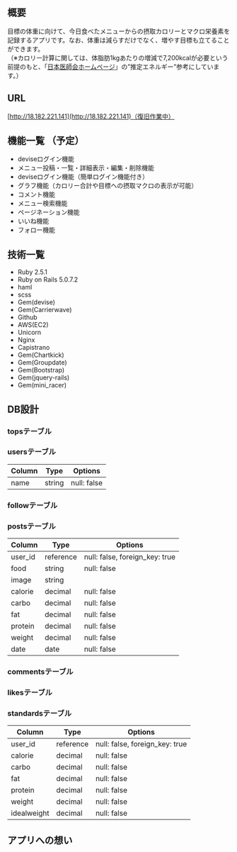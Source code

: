## 概要
目標の体重に向けて、今日食べたメニューからの摂取カロリーとマクロ栄養素を記録するアプリです。なお、体重は減らすだけでなく、増やす目標も立てることができます。  
（※カロリー計算に関しては、体脂肪1kgあたりの増減で7,200kcalが必要という前提のもと、「[日本医師会ホームページ](https://www.med.or.jp/forest/health/eat/01.html)」の”推定エネルギー”参考にしています。）

## URL  
[http://18.182.221.141](http://18.182.221.141)（復旧作業中）

## 機能一覧 （予定）
- deviseログイン機能  
- メニュー投稿・一覧・詳細表示・編集・削除機能  
- deviseログイン機能（簡単ログイン機能付き）  
- グラフ機能（カロリー合計や目標への摂取マクロの表示が可能）  
- コメント機能  
- メニュー検索機能  
- ページネーション機能  
- いいね機能  
- フォロー機能  

## 技術一覧
- Ruby 2.5.1  
- Ruby on Rails 5.0.7.2  
- haml  
- scss  
- Gem(devise)  
- Gem(Carrierwave)  
- Github  
- AWS(EC2) 
- Unicorn  
- Nginx  
- Capistrano
- Gem(Chartkick) 
- Gem(Groupdate)
- Gem(Bootstrap)
- Gem(jquery-rails)
- Gem(mini_racer)

## DB設計
### topsテーブル  
### usersテーブル  
|Column|Type|Options|
|------|----|-------|
|name|string|null: false|
### followテーブル
### postsテーブル  
|Column|Type|Options|
|------|----|-------|
|user_id|reference|null: false, foreign_key: true|
|food|string|null: false|
|image|string||
|calorie|decimal|null: false|
|carbo|decimal|null: false|
|fat|decimal|null: false|
|protein|decimal|null: false|
|weight|decimal|null: false|
|date|date|null: false|
### commentsテーブル  
### likesテーブル
### standardsテーブル 
|Column|Type|Options|
|------|----|-------|
|user_id|reference|null: false, foreign_key: true|
|calorie|decimal|null: false|
|carbo|decimal|null: false|
|fat|decimal|null: false|
|protein|decimal|null: false|
|weight|decimal|null: false|
|idealweight|decimal|null: false|

## アプリへの想い
